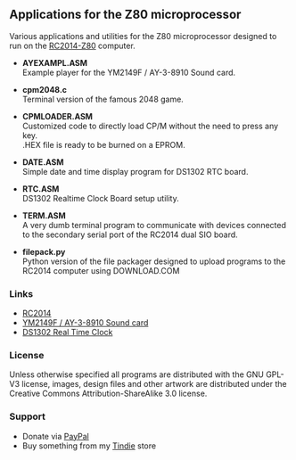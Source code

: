 ## Applications for the Z80 microprocessor

Various applications and utilities for the Z80 microprocessor designed to run on the [RC2014-Z80](http://http://rc2014.co.uk/) computer.

 * **AYEXAMPL.ASM**  
   Example player for the YM2149F / AY-3-8910 Sound card.  
 * **cpm2048.c**  
   Terminal version of the famous 2048 game.  
 * **CPMLOADER.ASM**  
   Customized code to directly load CP/M without the need to press any key.  
   .HEX file is ready to be burned on a EPROM.  
 * **DATE.ASM**  
   Simple date and time display program for DS1302 RTC board.  
 * **RTC.ASM**  
   DS1302 Realtime Clock Board setup utility.  
 * **TERM.ASM**  
   A very dumb terminal program to communicate with devices connected to the secondary serial port of the RC2014 dual SIO board.  

 * **filepack.py**  
   Python version of the file packager designed to upload programs to the RC2014 computer using DOWNLOAD.COM  

### Links

 * [RC2014](http://http://rc2014.co.uk/)
 * [YM2149F / AY-3-8910 Sound card](https://github.com/electrified/rc2014-ym2149)
 * [DS1302 Real Time Clock](https://github.com/electrified/rc2014-ds1302-rtc)

### License

Unless otherwise specified all programs are distributed with the GNU GPL-V3 license, images, design files and other artwork
are distributed under the Creative Commons Attribution-ShareAlike 3.0 license.

### Support

 * Donate via [PayPal](https://www.paypal.me/maccasoft/5eur)  
 * Buy something from my [Tindie](https://www.tindie.com/stores/maccasoft/) store  


